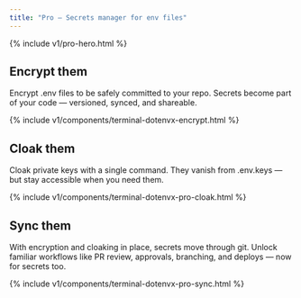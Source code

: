 ```yaml
---
title: "Pro – Secrets manager for env files"
---
```


{% include v1/pro-hero.html %}

<section class="w-full max-w-5xl mx-auto px-6 my-20 md:my-32">
  <div class="flex gap-10 h-full flex-col md:flex-row items-center justify-center">
    <div class="flex-1">
      <!--<h2 class="my-5 text-center md:text-start text-5xl lg:text-6xl font-bold tracking-tight leading-none text-zinc-950 dark:text-zinc-50">Encrypt your env files</h2>-->
      <h2 class="my-5 text-center md:text-start text-5xl lg:text-6xl font-bold tracking-tight leading-none text-zinc-950 dark:text-zinc-50">Encrypt them</h2>
      <p class="text-center md:text-start leading-relaxed text-md md:text-lg">Encrypt <span class="btick">.env</span> files to be safely committed to your repo. Secrets become part of your code — versioned, synced, and shareable.</p>
    </div>
    <div class="flex-1 min-w-0 w-full">
      {% include v1/components/terminal-dotenvx-encrypt.html %}
    </div>
  </div>
</section>

<section class="w-full max-w-5xl mx-auto px-6 my-20 md:my-32">
  <div class="flex gap-10 h-full flex-col md:flex-row items-center justify-center">
    <div class="flex-1">
      <!--<h2 class="my-5 text-center md:text-start text-5xl lg:text-6xl font-bold tracking-tight leading-none text-zinc-950 dark:text-zinc-50">Cloak their private keys</h2>-->
      <h2 class="my-5 text-center md:text-start text-5xl lg:text-6xl font-bold tracking-tight leading-none text-zinc-950 dark:text-zinc-50">Cloak them</h2>
      <p class="text-center md:text-start leading-relaxed text-md md:text-lg">Cloak private keys with a single command. They vanish from <span class="btick">.env.keys</span> — but stay accessible when you need them.</p>
    </div>
    <div class="flex-1 min-w-0 w-full">
      {% include v1/components/terminal-dotenvx-pro-cloak.html %}
    </div>
  </div>
</section>

<section class="w-full max-w-5xl mx-auto px-6 my-20 md:my-32">
  <div class="flex gap-10 h-full flex-col md:flex-row items-center justify-center">
    <div class="flex-1">
      <!--<h2 class="my-5 text-center md:text-start text-5xl lg:text-6xl font-bold tracking-tight leading-none text-zinc-950 dark:text-zinc-50">Sync them like code</h2>-->
      <h2 class="my-5 text-center md:text-start text-5xl lg:text-6xl font-bold tracking-tight leading-none text-zinc-950 dark:text-zinc-50">Sync them</h2>
      <p class="mx-auto mt-3 text-center md:text-start leading-relaxed text-md md:text-lg">With encryption and cloaking in place, secrets move through git. Unlock familiar workflows like PR review, approvals, branching, and deploys — now for secrets too.</p>
    </div>
    <div class="flex-1 min-w-0 w-full">
      {% include v1/components/terminal-dotenvx-pro-sync.html %}
    </div>
  </div>
</section>

<!--
<section class="w-full max-w-5xl mx-auto px-6 mt-20 md:mt-40">
  <h2 class="my-5 text-center text-5xl sm:text-6xl md:text-7xl lg:text-8xl font-bold tracking-tight leading-none text-zinc-950 dark:text-[#ECD53F]">Team Sync</h2>
  <p class="mx-auto mt-3 max-w-3xl text-center text-md md:text-lg text-zinc-600 leading-2 mb-6">Stay in sync with a single command.</p>
</section>
-->
